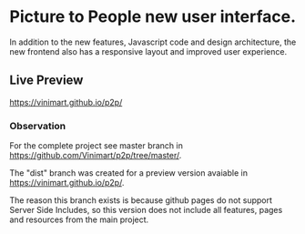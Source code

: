 # Picture to People new user interface.

In addition to the new features, Javascript code and design architecture, the new frontend also has a responsive layout and improved user experience.

## Live Preview
https://vinimart.github.io/p2p/

### Observation
For the complete project see master branch in https://github.com/Vinimart/p2p/tree/master/.

The "dist" branch was created for a preview version avaiable in https://vinimart.github.io/p2p/.

The reason this branch exists is because github pages do not support Server Side Includes, so this version does not include all features, pages and resources from the main project.
